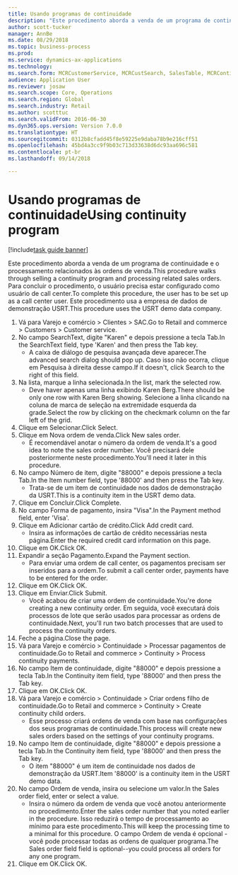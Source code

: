 ```yaml
--- 
title: Usando programas de continuidade
description: "Este procedimento aborda a venda de um programa de continuidade e o processamento relacionados às ordens de venda."
author: scott-tucker
manager: AnnBe
ms.date: 08/29/2018
ms.topic: business-process
ms.prod: 
ms.service: dynamics-ax-applications
ms.technology: 
ms.search.form: MCRCustomerService, MCRCustSearch, SalesTable, MCRContinuityCustInfo, MCRCustPaymLookup, CreditCardTokenization, CreditCardLookup, MCRSalesOrderRecap
audience: Application User
ms.reviewer: josaw
ms.search.scope: Core, Operations
ms.search.region: Global
ms.search.industry: Retail
ms.author: scotttuc
ms.search.validFrom: 2016-06-30
ms.dyn365.ops.version: Version 7.0.0
ms.translationtype: HT
ms.sourcegitcommit: 0312b8cfadd45f8e59225e9daba78b9e216cff51
ms.openlocfilehash: 45bd4a3cc9f9b03c713d33638d6dc93aa696c581
ms.contentlocale: pt-br
ms.lasthandoff: 09/14/2018

---
```

# <a name="using-continuity-program"></a><span data-ttu-id="6c035-103">Usando programas de continuidade</span><span class="sxs-lookup"><span data-stu-id="6c035-103">Using continuity program</span></span>

[!include[task guide banner](../includes/task-guide-banner.md)]

<span data-ttu-id="6c035-104">Este procedimento aborda a venda de um programa de continuidade e o processamento relacionados às ordens de venda.</span><span class="sxs-lookup"><span data-stu-id="6c035-104">This procedure walks through selling a continuity program and processing related sales orders.</span></span> <span data-ttu-id="6c035-105">Para concluir o procedimento, o usuário precisa estar configurado como usuário de call center.</span><span class="sxs-lookup"><span data-stu-id="6c035-105">To complete this procedure, the user has to be set up as a call center user.</span></span> <span data-ttu-id="6c035-106">Este procedimento usa a empresa de dados de demonstração USRT.</span><span class="sxs-lookup"><span data-stu-id="6c035-106">This procedure uses the USRT demo data company.</span></span>

1. <span data-ttu-id="6c035-107">Vá para Varejo e comércio > Clientes > SAC.</span><span class="sxs-lookup"><span data-stu-id="6c035-107">Go to Retail and commerce > Customers > Customer service.</span></span>
2. <span data-ttu-id="6c035-108">No campo SearchText, digite "Karen" e depois pressione a tecla Tab.</span><span class="sxs-lookup"><span data-stu-id="6c035-108">In the SearchText field, type 'Karen' and then press the Tab key.</span></span>
    * <span data-ttu-id="6c035-109">A caixa de diálogo de pesquisa avançada deve aparecer.</span><span class="sxs-lookup"><span data-stu-id="6c035-109">The advanced search dialog should pop up.</span></span> <span data-ttu-id="6c035-110">Caso isso não ocorra, clique em Pesquisa à direita desse campo.</span><span class="sxs-lookup"><span data-stu-id="6c035-110">If it doesn't, click Search to the right of this field.</span></span>  
3. <span data-ttu-id="6c035-111">Na lista, marque a linha selecionada.</span><span class="sxs-lookup"><span data-stu-id="6c035-111">In the list, mark the selected row.</span></span>
    * <span data-ttu-id="6c035-112">Deve haver apenas uma linha exibindo Karen Berg.</span><span class="sxs-lookup"><span data-stu-id="6c035-112">There should be only one row with Karen Berg showing.</span></span> <span data-ttu-id="6c035-113">Selecione a linha clicando na coluna de marca de seleção na extremidade esquerda da grade.</span><span class="sxs-lookup"><span data-stu-id="6c035-113">Select the row by clicking on the checkmark column on the far left of the grid.</span></span>  
4. <span data-ttu-id="6c035-114">Clique em Selecionar.</span><span class="sxs-lookup"><span data-stu-id="6c035-114">Click Select.</span></span>
5. <span data-ttu-id="6c035-115">Clique em Nova ordem de venda.</span><span class="sxs-lookup"><span data-stu-id="6c035-115">Click New sales order.</span></span>
    * <span data-ttu-id="6c035-116">É recomendável anotar o número da ordem de venda.</span><span class="sxs-lookup"><span data-stu-id="6c035-116">It's a good idea to note the sales order number.</span></span> <span data-ttu-id="6c035-117">Você precisará dele posteriormente neste procedimento.</span><span class="sxs-lookup"><span data-stu-id="6c035-117">You'll need it later in this procedure.</span></span>  
6. <span data-ttu-id="6c035-118">No campo Número de item, digite "88000" e depois pressione a tecla Tab.</span><span class="sxs-lookup"><span data-stu-id="6c035-118">In the Item number field, type '88000' and then press the Tab key.</span></span>
    * <span data-ttu-id="6c035-119">Trata-se de um item de continuidade nos dados de demonstração da USRT.</span><span class="sxs-lookup"><span data-stu-id="6c035-119">This is a continuity item in the USRT demo data.</span></span>  
7. <span data-ttu-id="6c035-120">Clique em Concluir.</span><span class="sxs-lookup"><span data-stu-id="6c035-120">Click Complete.</span></span>
8. <span data-ttu-id="6c035-121">No campo Forma de pagamento, insira "Visa".</span><span class="sxs-lookup"><span data-stu-id="6c035-121">In the Payment method field, enter 'Visa'.</span></span>
9. <span data-ttu-id="6c035-122">Clique em Adicionar cartão de crédito.</span><span class="sxs-lookup"><span data-stu-id="6c035-122">Click Add credit card.</span></span>
    * <span data-ttu-id="6c035-123">Insira as informações de cartão de crédito necessárias nesta página.</span><span class="sxs-lookup"><span data-stu-id="6c035-123">Enter the required credit card information on this page.</span></span>  
10. <span data-ttu-id="6c035-124">Clique em OK.</span><span class="sxs-lookup"><span data-stu-id="6c035-124">Click OK.</span></span>
11. <span data-ttu-id="6c035-125">Expandir a seção Pagamento.</span><span class="sxs-lookup"><span data-stu-id="6c035-125">Expand the Payment section.</span></span>
    * <span data-ttu-id="6c035-126">Para enviar uma ordem de call center, os pagamentos precisam ser inseridos para a ordem.</span><span class="sxs-lookup"><span data-stu-id="6c035-126">To submit a call center order, payments have to be entered for the order.</span></span>  
12. <span data-ttu-id="6c035-127">Clique em OK.</span><span class="sxs-lookup"><span data-stu-id="6c035-127">Click OK.</span></span>
13. <span data-ttu-id="6c035-128">Clique em Enviar.</span><span class="sxs-lookup"><span data-stu-id="6c035-128">Click Submit.</span></span>
    * <span data-ttu-id="6c035-129">Você acabou de criar uma ordem de continuidade.</span><span class="sxs-lookup"><span data-stu-id="6c035-129">You're done creating a new continuity order.</span></span> <span data-ttu-id="6c035-130">Em seguida, você executará dois processos de lote que serão usados para processar as ordens de continuidade.</span><span class="sxs-lookup"><span data-stu-id="6c035-130">Next, you'll run two batch processes that are used to process the continuity orders.</span></span>  
14. <span data-ttu-id="6c035-131">Feche a página.</span><span class="sxs-lookup"><span data-stu-id="6c035-131">Close the page.</span></span>
15. <span data-ttu-id="6c035-132">Vá para Varejo e comércio > Continuidade > Processar pagamentos de continuidade.</span><span class="sxs-lookup"><span data-stu-id="6c035-132">Go to Retail and commerce > Continuity > Process continuity payments.</span></span>
16. <span data-ttu-id="6c035-133">No campo Item de continuidade, digite "88000" e depois pressione a tecla Tab.</span><span class="sxs-lookup"><span data-stu-id="6c035-133">In the Continuity item field, type '88000' and then press the Tab key.</span></span>
17. <span data-ttu-id="6c035-134">Clique em OK.</span><span class="sxs-lookup"><span data-stu-id="6c035-134">Click OK.</span></span>
18. <span data-ttu-id="6c035-135">Vá para Varejo e comércio > Continuidade > Criar ordens filho de continuidade.</span><span class="sxs-lookup"><span data-stu-id="6c035-135">Go to Retail and commerce > Continuity > Create continuity child orders.</span></span>
    * <span data-ttu-id="6c035-136">Esse processo criará ordens de venda com base nas configurações dos seus programas de continuidade.</span><span class="sxs-lookup"><span data-stu-id="6c035-136">This process will create new sales orders based on the settings of your continuity programs.</span></span>  
19. <span data-ttu-id="6c035-137">No campo Item de continuidade, digite "88000" e depois pressione a tecla Tab.</span><span class="sxs-lookup"><span data-stu-id="6c035-137">In the Continuity item field, type '88000' and then press the Tab key.</span></span>
    * <span data-ttu-id="6c035-138">O item "88000" é um item de continuidade nos dados de demonstração da USRT.</span><span class="sxs-lookup"><span data-stu-id="6c035-138">Item '88000' is a continuity item in the USRT demo data.</span></span>  
20. <span data-ttu-id="6c035-139">No campo Ordem de venda, insira ou selecione um valor.</span><span class="sxs-lookup"><span data-stu-id="6c035-139">In the Sales order field, enter or select a value.</span></span>
    * <span data-ttu-id="6c035-140">Insira o número da ordem de venda que você anotou anteriormente no procedimento.</span><span class="sxs-lookup"><span data-stu-id="6c035-140">Enter the sales order number that you noted earlier in the procedure.</span></span> <span data-ttu-id="6c035-141">Isso reduzirá o tempo de processamento ao mínimo para este procedimento.</span><span class="sxs-lookup"><span data-stu-id="6c035-141">This will keep the processing time to a minimal for this procedure.</span></span> <span data-ttu-id="6c035-142">O campo Ordem de venda é opcional - você pode processar todas as ordens de qualquer programa.</span><span class="sxs-lookup"><span data-stu-id="6c035-142">The Sales order field field is optional--you could process all orders for any one program.</span></span>  
21. <span data-ttu-id="6c035-143">Clique em OK.</span><span class="sxs-lookup"><span data-stu-id="6c035-143">Click OK.</span></span>


